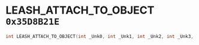 # LEASH_ATTACH_TO_OBJECT `0x35D8B21E`

```cpp
int LEASH_ATTACH_TO_OBJECT(int _Unk0, int _Unk1, int _Unk2, int _Unk3, int _Unk4, int _Unk5, int _Unk6, int _Unk7, int _Unk8, int _Unk9);
```